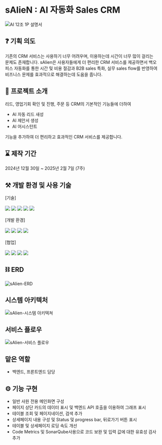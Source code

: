# sAIieN : AI 자동화 Sales CRM
![AI 12조 1P 설명서](https://github.com/user-attachments/assets/f9fd4290-24f0-4ff5-a64b-40a4ff96256d)
## ❓ 기획 의도
기존의 CRM 서비스는 사용하기 너무 어려우며, 이용하는데 시간이 너무 많이 걸리는 문제도 존재합니다.
sAlien은 사용자들에게 더 편리한 CRM 서비스를 제공하면서 백오피스 자동화를 통한 시간 및 비용 절감과 B2B sales 특화, 실무 sales flow를 반영하여 비즈니스 문제를 효과적으로 해결하는데 도움을 줍니다.
## 📌 프로젝트 소개
리드, 영업기회 확인 및 진행, 주문 등 CRM의 기본적인 기능들에 더하여
- AI 자동 리드 새성
- AI 제안서 생성
- AI 어시스턴트

기능을 추가하여 더 편리하고 효과적인 CRM 서비스를 제공합니다.
## ⌛ 제작 기간
2024년 12월 30일 ~ 2025년 2월 7일 (7주)
## ⚒️ 개발 환경 및 사용 기술
[기술]
<br><br>
<img src="https://img.shields.io/badge/java-007396?style=for-the-badge&logo=java&logoColor=white">
<img src="https://img.shields.io/badge/html5-E34F26?style=for-the-badge&logo=html5&logoColor=white">
<img src="https://img.shields.io/badge/css-1572B6?style=for-the-badge&logo=css3&logoColor=white">
<img src="https://img.shields.io/badge/javascript-F7DF1E?style=for-the-badge&logo=javascript&logoColor=black">
<img src="https://img.shields.io/badge/json-000000?style=for-the-badge&logo=json&logoColor=white">
<br><br>
[개발 환경]
<br><br>
<img src="https://img.shields.io/badge/spring-6DB33F?style=for-the-badge&logo=spring&logoColor=white">
<img src="https://img.shields.io/badge/springboot-6DB33F?style=for-the-badge&logo=springboot&logoColor=white">
<img src="https://img.shields.io/badge/bootstrap-7952B3?style=for-the-badge&logo=bootstrap&logoColor=white">
<img src="https://img.shields.io/badge/intellijidea-000000?style=for-the-badge&logo=intellijidea&logoColor=white">
<br><br>
[협업]
<br><br>
<img src="https://img.shields.io/badge/github-181717?style=for-the-badge&logo=github&logoColor=white">
<img src="https://img.shields.io/badge/git-F05032?style=for-the-badge&logo=git&logoColor=white">
<img src="https://img.shields.io/badge/jira-0052CC?style=for-the-badge&logo=jira&logoColor=white">
<img src="https://img.shields.io/badge/figma-F24E1E?style=for-the-badge&logo=figma&logoColor=white">
## ⛓️ ERD
![sAIien-ERD](https://github.com/user-attachments/assets/3190df8a-f7ba-4f54-a4a4-0b92cf9cf660)
## 시스템 아키텍처
![sAIien-시스템 아키텍쳐](https://github.com/user-attachments/assets/28c68857-baac-47db-b794-63fd6188dbfc)
## 서비스 플로우
![sAIien-서비스 플로우](https://github.com/user-attachments/assets/c7894cdc-11a7-461d-8636-af23faf53270)

## 맡은 역할
- 백엔드, 프론트엔드 담당

## ⚙️ 기능 구현
- 일반 사원 전용 메인화면 구성
- 페이지 상단 카드의 데이터 표시 및 백엔드 API 호출을 이용하여 그래프 표시
- 테이블 조회 및 페이지네이션, 검색 추가
- 상세페이지 내용 구성 및 Status 및 progress bar, 뒤로가기 버튼 표시
- 테이블 및 상세페이지 로딩 속도 개선
- Code Metrics 및 SonarQube사용으로 코드 보완 및 입력 값에 대한 유효성 검사 추가
